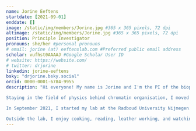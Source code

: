 ```yaml
---
name: Jorine Eeftens
startdate: [2021-09-01]
enddate: []
image: /static/img/members/Jorine.jpg #365 x 365 pixels, 72 dpi
altimage: /static/img/members/Jorine.jpg #365 x 365 pixels, 72 dpi
position: Principle Investigator
pronouns: she/her #personal pronouns
# email: jorine (at) eeftenslab.com #Preferred public email address
scholar: vufhst0AAAAJ #Google Scholar User ID
# website: https://website.com/
# twitter: drjorine
linkedin: jorine-eeftens
bsky: "drjorine.bsky.social"
orcid: 0000-0001-6784-9955
description: "Hi everyone! My name is Jorine and I'm the PI of the biophysics of chromatin lab. I did my BSc and MSc at the Radboud University Nijmegen, where I was interested in the interface between chemistry and biology, and the molecular mechanisms driving biological processes. I enjoyed interdisciplinary research, so I decided to do my PhD at the lab of [Cees Dekker](http://ceesdekkerlab.nl) at the Technical University of Delft, in the department of [Bionanoscience](http://bn.tudelft.nl) . Here I studied the molecular mechanism of SMC proteins using single-molecule techniques. My work involved a visit to Columbia University, for which I received an EMBO short term fellowship. I graduated Cum Laude and won the DEWIS award for best female PhD graduate 2017-2018.

Staying in the field of physics behind chromatin organisation, I moved to Princeton University for a postdoc in the lab of [Clifford Brangwynne](http://softlivingmatter.com). Here I looked at the role of phase separation in heterochromatin formation. I received a NWO Rubicon fellowship for my work. 

In September 2021, I started my lab at the Radboud University Nijmegen. Combining my experiences from my PhD and postdoc, I will lead the efforts to examine the biophysical mechanisms that drive chromatin architecture, using an interdisciplinary approach.

Outside the lab, I enjoy cooking, reading, leather working, and watching bad reality tv."
---
```

